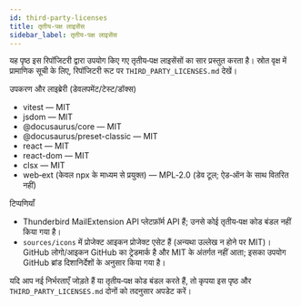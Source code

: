 ```yaml
---
id: third-party-licenses
title: तृतीय‑पक्ष लाइसेंस
sidebar_label: तृतीय‑पक्ष लाइसेंस
---
```


यह पृष्ठ इस रिपॉजिटरी द्वारा उपयोग किए गए तृतीय‑पक्ष लाइसेंसों का सार प्रस्तुत करता है। स्रोत
वृक्ष में प्रामाणिक सूची के लिए, रिपॉजिटरी रूट पर `THIRD_PARTY_LICENSES.md` देखें।

उपकरण और लाइब्रेरी (डेवलपमेंट/टेस्ट/डॉक्स)

- vitest — MIT
- jsdom — MIT
- @docusaurus/core — MIT
- @docusaurus/preset-classic — MIT
- react — MIT
- react-dom — MIT
- clsx — MIT
- web‑ext (केवल npx के माध्यम से प्रयुक्त) — MPL‑2.0 (डेव टूल; ऐड‑ऑन के साथ वितरित नहीं)

टिप्पणियाँ

- Thunderbird MailExtension API प्लेटफ़ॉर्म API हैं; उनसे कोई तृतीय‑पक्ष कोड बंडल नहीं किया गया है।
- `sources/icons` में प्रोजेक्ट आइकन प्रोजेक्ट एसेट हैं (अन्यथा उल्लेख न होने पर MIT)। GitHub लोगो/आइकन GitHub का ट्रेडमार्क है और MIT के अंतर्गत नहीं आता; इसका उपयोग GitHub ब्रांड दिशानिर्देशों के अनुसार किया गया है।

यदि आप नई निर्भरताएँ जोड़ते हैं या तृतीय‑पक्ष कोड बंडल करते हैं, तो कृपया इस
पृष्ठ और `THIRD_PARTY_LICENSES.md` दोनों को तदनुसार अपडेट करें।

